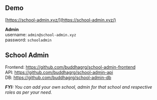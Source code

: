 ## Demo
[https://school-admin.xyz/](https://school-admin.xyz/)

**Admin**\
username: `admin@school-admin.xyz`\
password: `schooladmin`

## School Admin
Frontend: https://github.com/buddhagrg/school-admin-frontend \
API: https://github.com/buddhagrg/school-admin-api \
DB: https://github.com/buddhagrg/school-admin-db

_**FYI:** You can add your own school, admin for that school and respective roles as per your need._

